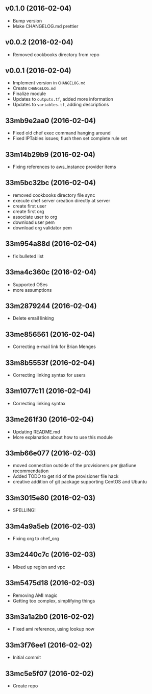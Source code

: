 v0.1.0 (2016-02-04)
-------------------
- Bump version
- Make CHANGELOG.md prettier

v0.0.2 (2016-02-04)
-------------------
- Removed cookbooks directory from repo

v0.0.1 (2016-02-04)
-------------------
- Implement version in `CHANGELOG.md`
- Create `CHANGELOG.md`
- Finalize module
- Updates to `outputs.tf`, added more information
- Updates to `variables.tf`, adding descriptions

33mb9e2aa0 (2016-02-04)
-------------------
- Fixed old chef exec command hanging around
- Fixed IPTables issues; flush then set complete rule set

33m14b29b9 (2016-02-04)
-------------------
- Fixing references to aws_instance provider items

33m5bc32bc (2016-02-04)
-------------------
- removed cookbooks directory file sync
- execute chef server creation directly at server
- create first user
- create first org
- associate user to org
- download user pem
- download org validator pem

33m954a88d (2016-02-04)
-------------------
- fix bulleted list

33ma4c360c (2016-02-04)
-------------------
- Supported OSes
- more assumptions

33m2879244 (2016-02-04)
-------------------
- Delete email linking

33me856561 (2016-02-04)
-------------------
- Correcting e-mail link for Brian Menges

33m8b5553f (2016-02-04)
-------------------
- Correcting linking syntax for users

33m1077c11 (2016-02-04)
-------------------
- Correcting linking syntax

33me261f30 (2016-02-04)
-------------------
- Updating README.md
- More explanation about how to use this module

33mb66e077 (2016-02-03)
-------------------
- moved connection outside of the provisioners per @afiune recommendation
- Added TODO to get rid of the provisioner file hack
- creative addition of git package supporting CentOS and Ubuntu

33m3015e80 (2016-02-03)
-------------------
- SPELLING!

33m4a9a5eb (2016-02-03)
-------------------
- Fixing org to chef_org

33m2440c7c (2016-02-03)
-------------------
- Mixed up region and vpc

33m5475d18 (2016-02-03)
-------------------
- Removing AMI magic
- Getting too complex, simplifying things

33m3a1a2b0 (2016-02-02)
-------------------
- Fixed ami reference, using lookup now

33m3f76ee1 (2016-02-02)
-------------------
- Initial commit

33mc5e5f07 (2016-02-02)
-------------------
- Create repo
